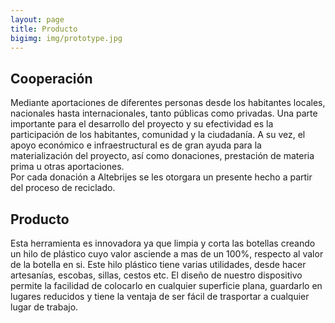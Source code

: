 ```yaml
---
layout: page
title: Producto
bigimg: img/prototype.jpg
---
```




## Cooperación
Mediante aportaciones de diferentes personas desde los habitantes locales, nacionales hasta internacionales, tanto públicas como privadas.
Una parte importante para el desarrollo del proyecto y su efectividad es la participación de los habitantes, comunidad y la ciudadanía.
A su vez, el apoyo económico e infraestructural es de gran ayuda para la materialización del proyecto, así como donaciones, prestación de materia prima u otras aportaciones.  
Por cada donación a Altebrijes se les otorgara un presente hecho a partir del proceso de reciclado.



## Producto

Esta herramienta es innovadora ya que limpia y corta las botellas creando un hilo de plástico cuyo valor asciende a mas de un 100%, respecto al valor de la botella en si.
Este hilo plástico tiene varias utilidades, desde hacer artesanías, escobas, sillas, cestos etc.
El diseño de nuestro dispositivo permite la facilidad de colocarlo en cualquier superficie plana, guardarlo en lugares reducidos y tiene la ventaja de ser fácil de trasportar a cualquier lugar de trabajo.
